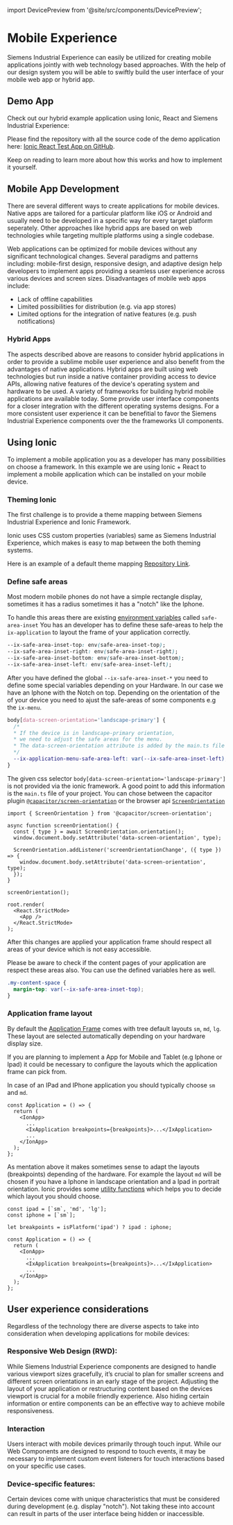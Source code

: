 import DevicePreview from '@site/src/components/DevicePreview';

# Mobile Experience

Siemens Industrial Experience can easily be utilized for creating mobile applications jointly with web technology based approaches. With the help of our design system you will be able to swiftly build the user interface of your mobile web app or hybrid app.

## Demo App

Check out our hybrid example application using Ionic, React and Siemens Industrial Experience:

<div style={{
  display: 'flex',
  flexDirection: 'row',
  justifyContent: 'center',
  margin: '5rem 0'
}}>

  <DevicePreview />
</div>

Please find the repository with all the source code of the demo application here: [Ionic React Test App on GitHub](https://github.com/siemens/ix/blob/main/test-apps/ionic-test-app).

Keep on reading to learn more about how this works and how to implement it yourself.

## Mobile App Development

There are several different ways to create applications for mobile devices. Native apps are tailored for a particular platform like iOS or Android and usually need to be developed in a specific way for every target platform seperately. Other approaches like hybrid apps are based on web technologies while targeting multiple platforms using a single codebase.

Web applications can be optimized for mobile devices without any significant technological changes. Several paradigms and patterns including: mobile-first design, responsive design, and adaptive design help developers to implement apps providing a seamless user experience across various devices and screen sizes. Disadvantages of mobile web apps include:

- Lack of offline capabilities
- Limited possibilities for distribution (e.g. via app stores)
- Limited options for the integration of native features (e.g. push notifications)

### Hybrid Apps

The aspects described above are reasons to consider hybrid applications in order to provide a sublime mobile user experience and also benefit from the advantages of native applications.
Hybrid apps are built using web technologies but run inside a native container providing access to device APIs, allowing native features of the device's operating system and hardware to be used. A variety of frameworks for building hybrid mobile applications are available today. Some provide user interface components for a closer integration with the different operating systems designs. For a more consistent user experience it can be benefitial to favor the Siemens Industrial Experience components over the the frameworks UI components.

## Using Ionic

To implement a mobile application you as a developer has many possibilities on choose a framework. In this example we are using Ionic + React to implement a mobile application which can be installed on your mobile device.

### Theming Ionic

The first challenge is to provide a theme mapping between Siemens Industrial Experience and Ionic Framework.

Ionic uses CSS custom properties (variables) same as Siemens Industrial Experience, which makes is easy to map between the both theming systems.

Here is an example of a default theme mapping [Repository Link](https://github.com/siemens/ix/blob/main/test-apps/ionic-test-app/src/theme/variables.css).

### Define safe areas

Most modern mobile phones do not have a simple rectangle display, sometimes it has a radius sometimes it has a "notch" like the Iphone.

To handle this areas there are existing [environment variables](https://developer.mozilla.org/en-US/docs/Web/CSS/env#safe-area-inset-top) called `safe-area-inset`
You has an developer has to define these safe-areas to help the `ix-application` to layout the frame of your application correctly.

```css
--ix-safe-area-inset-top: env(safe-area-inset-top);
--ix-safe-area-inset-right: env(safe-area-inset-right);
--ix-safe-area-inset-bottom: env(safe-area-inset-bottom);
--ix-safe-area-inset-left: env(safe-area-inset-left);
```

After you have defined the global `--ix-safe-area-inset-*` you need to define some special variables depending on your Hardware. In our case we have an Iphone with the Notch on top.
Depending on the orientation of the of your device you need to ajust the safe-areas of some components e.g the `ix-menu`.

```css
body[data-screen-orientation='landscape-primary'] {
  /*
  * If the device is in landscape-primary orientation,
  * we need to adjust the safe areas for the menu.
  * The data-screen-orientation attribute is added by the main.ts file
  */
  --ix-application-menu-safe-area-left: var(--ix-safe-area-inset-left);
}
```

The given css selector `body[data-screen-orientation='landscape-primary']` is not provided via the ionic framework.
A good point to add this information is the `main.ts` file of your project. You can chose between the capacitor plugin [`@capacitor/screen-orientation`](https://capacitorjs.com/docs/apis/screen-orientation) or the browser api [`ScreenOrientation`](https://developer.mozilla.org/en-US/docs/Web/API/ScreenOrientation)

```tsx
import { ScreenOrientation } from '@capacitor/screen-orientation';

async function screenOrientation() {
  const { type } = await ScreenOrientation.orientation();
  window.document.body.setAttribute('data-screen-orientation', type);

  ScreenOrientation.addListener('screenOrientationChange', ({ type }) => {
    window.document.body.setAttribute('data-screen-orientation', type);
  });
}

screenOrientation();

root.render(
  <React.StrictMode>
    <App />
  </React.StrictMode>
);
```

After this changes are applied your application frame should respect all areas of your device which is not easy accessible.

Please be aware to check if the content pages of your application are respect these areas also. You can use the defined variables here as well.

```css
.my-content-space {
  margin-top: var(--ix-safe-area-inset-top);
}
```

### Application frame layout

By default the [Application Frame](./controls/application-frame/application.md) comes with tree default layouts `sm`, `md`, `lg`. These layout are selected automatically depending on your hardware display size.

If you are planning to implement a App for Mobile and Tablet (e.g Iphone or Ipad) it could be necessary to configure the layouts which the application frame can pick from.

In case of an IPad and IPhone application you should typically choose `sm` and `md`.

```tsx
const Application = () => {
  return (
    <IonApp>
      ...
      <IxApplication breakpoints={breakpoints}>...</IxApplication>
      ...
    </IonApp>
  );
};
```

As mentation above it makes sometimes sense to adapt the layouts (breakpoints) depending of the hardware.
For example the layout `md` will be chosen if you have a Iphone in landscape orientation and a Ipad in portrait orientation.
Ionic provides some [utility functions](https://ionicframework.com/docs/react/platform#platforms) which helps you to decide which layout you should choose.

```tsx
const ipad = [`sm`, 'md', 'lg'];
const iphone = [`sm`];

let breakpoints = isPlatform('ipad') ? ipad : iphone;

const Application = () => {
  return (
    <IonApp>
      ...
      <IxApplication breakpoints={breakpoints}>...</IxApplication>
      ...
    </IonApp>
  );
};
```

## User experience considerations

Regardless of the technology there are diverse aspects to take into consideration when developing applications for mobile devices:

### Responsive Web Design (RWD):

While Siemens Industrial Experience components are designed to handle various viewport sizes gracefully, it’s crucial to plan for smaller screens and different screen orientations in an early stage of the project. Adjusting the layout of your application or restructuring content based on the devices viewport is crucial for a mobile friendly experience. Also hiding certain information or entire components can be an effective way to achieve mobile responsiveness.

### Interaction

Users interact with mobile devices primarily through touch input. While our Web Components are designed to respond to touch events, it may be necessary to implement custom event listeners for touch interactions based on your specific use cases.

### Device-specific features:

Certain devices come with unique characteristics that must be considered during development (e.g. display "notch"). Not taking these into account can result in parts of the user interface being hidden or inaccessible.
